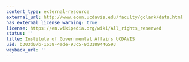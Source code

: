 ```yaml
---
content_type: external-resource
external_url: http://www.econ.ucdavis.edu/faculty/gclark/data.html
has_external_license_warning: true
license: https://en.wikipedia.org/wiki/All_rights_reserved
status: ''
title: Institute of Governmental Affairs UCDAVIS
uid: b303d07b-1638-4ade-93c5-9d3189446593
wayback_url: ''
---
```

